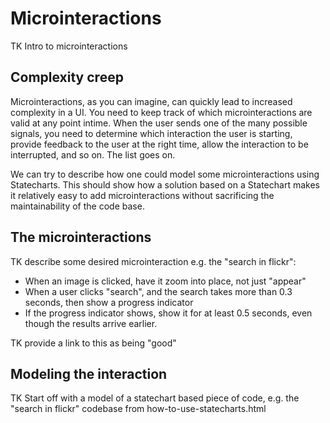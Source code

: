 # Microinteractions

TK Intro to  microinteractions


## Complexity creep

Microinteractions, as you can imagine, can quickly lead to increased complexity in a UI.  You need to keep track of which microinteractions are valid at any point intime. When the user sends one of the many possible signals, you need to determine which interaction the user is starting, provide feedback to the user at the right time, allow the interaction to be interrupted, and so on.  The list goes on.

We can try to describe how one could model some microinteractions using Statecharts.  This should show how a solution based on a Statechart makes it relatively easy to add microinteractions without sacrificing the maintainability of the code base.

## The microinteractions

TK describe some desired microinteraction e.g. the "search in flickr":

* When an image is clicked, have it zoom into place, not just "appear"
* When a user clicks "search", and the search takes more than 0.3 seconds, then show a progress indicator
* If the progress indicator shows, show it for at least 0.5 seconds, even though the results arrive earlier.

TK provide a link to this as being "good"

## Modeling the interaction

TK Start off with a model of a statechart based piece of code, e.g. the "search in flickr" codebase from how-to-use-statecharts.html


